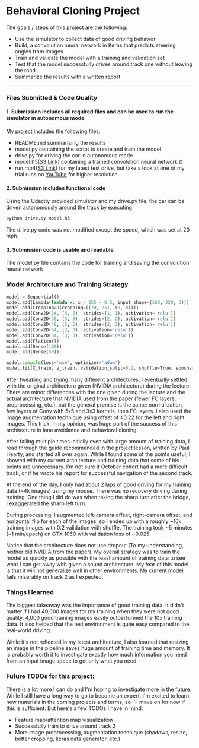 # Behavioral Cloning Project

The goals / steps of this project are the following:
* Use the simulator to collect data of good driving behavior
* Build, a convolution neural network in Keras that predicts steering angles from images
* Train and validate the model with a training and validation set
* Test that the model successfully drives around track one without leaving the road
* Summarize the results with a written report

---

### Files Submitted & Code Quality

#### 1. Submission includes all required files and can be used to run the simulator in autonomous mode

My project includes the following files:
* README.md summarizing the results
* model.py containing the script to create and train the model
* drive.py for driving the car in autonomous mode
* model.h5([S3 Link](https://s3-us-west-2.amazonaws.com/joehan-udacity/model.h5)) containing a trained convolution neural network ()
* run.mp4([S3 Link](https://s3-us-west-2.amazonaws.com/joehan-udacity/run.mp4)) for my latest test drive, but take a look at one of my trial runs on [YouTube](https://www.youtube.com/watch?v=doxtGNTfLtk) for higher resolution


#### 2. Submission includes functional code
Using the Udacity provided simulator and my drive.py file, the car can be driven autonomously around the track by executing 
```sh
python drive.py model.h5
```
The drive.py code was not modified except the speed, which was set at 20 mph. 

#### 3. Submission code is usable and readable

The model.py file contains the code for training and saving the convolution neural network

### Model Architecture and Training Strategy

```python
model = Sequential()
model.add(Lambda(lambda x: x / 255 - 0.5, input_shape=(160, 320, 3)))
model.add(Cropping2D(cropping=((70, 25), (0, 0))))
model.add(Conv2D(24, (5, 5), strides=(1, 1), activation='relu'))
model.add(Conv2D(36, (5, 5), strides=(2, 2), activation='relu'))
model.add(Conv2D(48, (5, 5), strides=(2, 2), activation='relu'))
model.add(Conv2D(64, (3, 3), activation='relu'))
model.add(Conv2D(64, (3, 3), activation='relu'))
model.add(Flatten())
model.add(Dense(100))
model.add(Dense(50))

model.compile(loss='mse', optimizer='adam')
model.fit(X_train, y_train, validation_split=0.2, shuffle=True, epochs=5, batch_size=128)
```

After tweaking and trying many different architectures, I eventually settled with the original architecture given (NVIDIA architecture) during the lecture. There are minor differences with the one given during the lecture and the actual architecture that NVIDIA used from the paper (fewer FC layers, preprocessing, etc.), but the general premise is the same: normalization, few layers of Conv with 5x5 and 3x3 kernels, then FC layers. I also used the image augmentation technique using offset of $\pm$0.22 for the left and right images. This trick, in my opinion, was huge part of the success of this architecture in lane avoidance and behavioral cloning.

After failing multiple times initially even with large amount of training data, I read through the guide recommended in the project lesson, written by Paul Hearty, and started all over again. While I found some of the points useful, I showed with my current architecture and training data that some of his points are unnecessary. I'm not sure if October cohort had a more difficult track, or if he wrote his report for successful navigation of the second track. 

At the end of the day, I only had about 2 laps of good driving for my training data (~4k images) using my mouse. There was no recovery driving during training. One thing I did do was when taking the sharp turn after the bridge, I exaggerated the sharp left turn.

During processing, I augmented left-camera offset, right-camera offset, and horizontal flip for each of the images, so I ended up with a roughly ~16k training images with 0.2 validation with shuffle. The training took ~5 minutes (~1 min/epoch) on GTX 1060 with validation loss of ~0.025. 

Notice that the architecture does not use dropout (To my understanding, neither did NVIDIA from the paper). My overall strategy was to train the model as quickly as possible with the least amount of training data to see what I can get away with given a sound architecture. My fear of this model is that it will not generalize well in other environments. My current model fails miserably on track 2 as I expected.

### Things I learned

The biggest takeaway was the importance of good training data. It didn't matter if I had 40,000 images for my training when they were not good quality. 4,000 good training images easily outperformed the 10x training data. It also helped that the test environment is quite easy compared to the real-world driving. 

While it's not reflected in my latest architecture, I also learned that resizing an image in the pipeline saves huge amount of training time and memory. It is probably worth it to investigate exactly how much information you need from an input image space to get only what you need.

### Future TODOs for this project:

There is a lot more I can do and I'm hoping to investigate more in the future. While I still have a long way to go to become an expert, I'm excited to learn new materials in the coming projects and terms, so I'll move on for now if this is sufficient. But here's a few TODOs I have in mind:

* Feature map/attention map visualization
* Successfully train to drive around track 2
* More image preprocessing, augmentation technique (shadows, resize, better cropping, keras data generator, etc.)